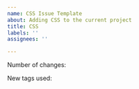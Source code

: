 ```yaml
---
name: CSS Issue Template
about: Adding CSS to the current project
title: CSS
labels: ''
assignees: ''

---
```


Number of changes: 

New tags used:
